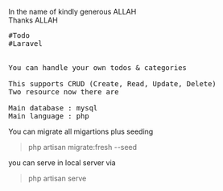 In the name of kindly generous ALLAH <br/>
Thanks ALLAH

<pre>
#Todo
#Laravel


You can handle your own todos & categories

This supports CRUD (Create, Read, Update, Delete)
Two resource now there are 

Main database : mysql
Main language : php
</pre>

You can migrate all migartions plus seeding<br/>
>php artisan migrate:fresh --seed

you can serve in local server via
>php artisan serve